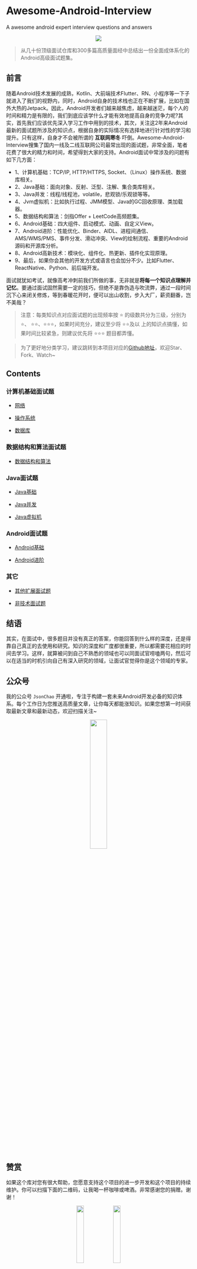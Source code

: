 # Awesome-Android-Interview
A awesome  android expert interview questions and answers
<div align="center">
<img src="https://user-images.githubusercontent.com/30379002/46050218-6f81cc80-c0f8-11e8-9304-ac77597e0e49.jpg">
</div>

> 从几十份顶级面试仓库和300多篇高质量面经中总结出一份全面成体系化的Android高级面试题集。


## 前言

随着Android技术发展的成熟，Kotlin、大前端技术Flutter、RN、小程序等一下子就进入了我们的视野内，同时，Android自身的技术栈也正在不断扩展，比如在国外大热的Jetpack。因此，Android开发者们越来越焦虑，越来越迷茫，每个人的时间和精力是有限的，我们到底应该学什么才能有效地提高自身的竞争力呢?其实，首先我们应该优先深入学习工作中用到的技术，其次，关注这2年来Android最新的面试题所涉及的知识点，根据自身的实际情况有选择地进行针对性的学习和提升。只有这样，自身才不会被所谓的 **互联网寒冬** 吓倒。Awesome-Android-Interview搜集了国内一线及二线互联网公司最常出现的面试题，非常全面，笔者花费了很大的精力和时间，希望得到大家的支持。Android面试中常涉及的问题有如下几方面：

- 1、计算机基础：TCP/IP, HTTP/HTTPS, Socket、（Linux）操作系统、数据库相关。
- 2、Java基础：面向对象、反射、泛型、注解、集合类库相关。
- 3、Java并发：线程/线程池，volatile，悲观锁/乐观锁等等。
- 4、Jvm虚拟机：比如执行过程、JMM模型、Java的GC回收原理、类加载器。
- 5、数据结构和算法：剑指Offer + LeetCode高频题集。
- 6、Android基础：四大组件、启动模式、动画、自定义View。
- 7、Android进阶：性能优化、Binder、AIDL、进程间通信、AMS/WMS/PMS、事件分发、滑动冲突、View的绘制流程、重要的Android源码和开源库分析。
- 8、Android高新技术：模块化、组件化、热更新、插件化实现原理。
- 9、最后，如果你会其他的开发方式或语言也会加分不少。比如Flutter、ReactNative、Python、前后端开发。


面试就犹如考试，就像高考冲刺前我们所做的事，无非就是**将每一个知识点理解并记忆**。要通过面试固然需要一定的技巧，但绝不是靠伪造与吹流弊，通过一段时间沉下心来闭关修炼，等到春暖花开时，便可以出山收割，步入大厂，薪资翻番，岂不美哉？

> 注意：每类知识点对应面试题的出现频率按  ⭐ 的级数共分为三级，分别为 ⭐、 ⭐⭐、⭐⭐⭐，如果时间充分，建议至少将 ⭐⭐及以  上的知识点搞懂，如果时间比较紧急，则建议优先将 ⭐⭐⭐ 题目都弄懂。

> 为了更好地分类学习，建议跳转到本项目对应的[Github地址](https://github.com/JsonChao/Awesome-Android-Interview)，欢迎Star、Fork、Watch~


## Contents

### 计算机基础面试题

* [网络](https://github.com/JsonChao/Awesome-Android-Interview/blob/master/%E8%AE%A1%E7%AE%97%E6%9C%BA%E5%9F%BA%E7%A1%80/%E7%BD%91%E7%BB%9C%E9%9D%A2%E8%AF%95%E9%A2%98.md)

* [操作系统](https://github.com/JsonChao/Awesome-Android-Interview/blob/master/%E8%AE%A1%E7%AE%97%E6%9C%BA%E5%9F%BA%E7%A1%80/%E6%93%8D%E4%BD%9C%E7%B3%BB%E7%BB%9F%E9%9D%A2%E8%AF%95%E9%A2%98.md)

* [数据库](https://github.com/JsonChao/Awesome-Android-Interview/blob/master/%E8%AE%A1%E7%AE%97%E6%9C%BA%E5%9F%BA%E7%A1%80/%E6%95%B0%E6%8D%AE%E5%BA%93%E9%9D%A2%E8%AF%95%E9%A2%98.md)


### 数据结构和算法面试题

* [数据结构和算法](https://github.com/JsonChao/Awesome-Android-Interview/blob/master/%E6%95%B0%E6%8D%AE%E7%BB%93%E6%9E%84%E5%92%8C%E7%AE%97%E6%B3%95/%E6%95%B0%E6%8D%AE%E7%BB%93%E6%9E%84%E4%B8%8E%E7%AE%97%E6%B3%95.md)


### Java面试题

* [Java基础](https://github.com/JsonChao/Awesome-Android-Interview/blob/master/Java%E7%9B%B8%E5%85%B3/Java%E5%9F%BA%E7%A1%80%E9%9D%A2%E8%AF%95%E9%A2%98.md)

* [Java并发](https://github.com/JsonChao/Awesome-Android-Interview/blob/master/Java%E7%9B%B8%E5%85%B3/Java%E5%B9%B6%E5%8F%91%E9%9D%A2%E8%AF%95%E9%A2%98.md)

* [Java虚拟机](https://github.com/JsonChao/Awesome-Android-Interview/blob/master/Java%E7%9B%B8%E5%85%B3/Java%E8%99%9A%E6%8B%9F%E6%9C%BA%E9%9D%A2%E8%AF%95%E9%A2%98.md)


### Android面试题

* [Android基础](https://github.com/JsonChao/Awesome-Android-Interview/blob/master/Android%E7%9B%B8%E5%85%B3/Android%E5%9F%BA%E7%A1%80%E9%9D%A2%E8%AF%95%E9%A2%98.md)

* [Android进阶](https://github.com/JsonChao/Awesome-Android-Interview/blob/master/Android%E7%9B%B8%E5%85%B3/Android%E9%AB%98%E7%BA%A7%E9%9D%A2%E8%AF%95%E9%A2%98.md)


### 其它

* [其他扩展面试题](https://github.com/JsonChao/Awesome-Android-Interview/blob/master/%E5%85%B6%E5%AE%83/%E5%85%B6%E5%AE%83%E6%89%A9%E5%B1%95%E9%9D%A2%E8%AF%95%E9%A2%98.md)

* [非技术面试题](https://github.com/JsonChao/Awesome-Android-Interview/blob/master/%E5%85%B6%E5%AE%83/%E9%9D%9E%E6%8A%80%E6%9C%AF%E9%9D%A2%E8%AF%95%E9%A2%98.md)


## 结语

其实，在面试中，很多题目并没有真正的答案，你能回答到什么样的深度，还是得靠自己真正的去使用和研究。知识的深度和广度都很重要，所以都需要花相应的时间去学习。这样，就算被问到自己不熟悉的领域也可以同面试官唠嗑两句，然后可以在适当的时机引向自己有深入研究的领域，让面试官觉得你是这个领域的专家。


## 公众号

我的公众号 `JsonChao` 开通啦，专注于构建一套未来Android开发必备的知识体系。每个工作日为您推送高质量文章，让你每天都能涨知识。如果您想第一时间获取最新文章和最新动态，欢迎扫描关注~

<div align="center">
<img src="https://p3-juejin.byteimg.com/tos-cn-i-k3u1fbpfcp/7da61f2739d34818be8a51a7afbbbb53~tplv-k3u1fbpfcp-watermark.image?" width=30%>
</div>


## 赞赏

如果这个库对您有很大帮助，您愿意支持这个项目的进一步开发和这个项目的持续维护。你可以扫描下面的二维码，让我喝一杯咖啡或啤酒。非常感谢您的捐赠。谢谢！

<div align="center">
<img src="https://raw.githubusercontent.com/JsonChao/Awesome-Android-Interview/master/screenshot/wexin_play.jpg" width=20%><img src="https://raw.githubusercontent.com/JsonChao/Awesome-Android-Interview/master/screenshot/Apaliy.jpg" width=20%>
</div>


----

## Contanct Me

###  ●  微信：

> 欢迎关注我的微信：`bcce5360`  

###  ●  微信群：

> **微信群如果不能扫码加入，麻烦大家想进微信群的朋友们，加我微信拉你进群。**

<div align="center">
<img src="https://raw.githubusercontent.com/JsonChao/Awesome-Android-Performance/master/screenshots/Awesome-WanAndroid2.jpeg" width=35%>
</div>
        

###  ●  QQ群：

> 2千人QQ群，**Awesome-Android学习交流群，QQ群号：959936182**， 欢迎大家加入~


### About me

- #### Email: [chao.qu521@gmail.com]()
- #### Blog: [https://jsonchao.github.io/](https://jsonchao.github.io/)
- #### 掘金: [https://juejin.im/user/5a3ba9375188252bca050ade](https://juejin.im/user/5a3ba9375188252bca050ade)
    
    
### License

Copyright 2018 JsonChao

Licensed under the Apache License, Version 2.0 (the "License");
you may not use this file except in compliance with the License.
You may obtain a copy of the License at

   http://www.apache.org/licenses/LICENSE-2.0

Unless required by applicable law or agreed to in writing, software
distributed under the License is distributed on an "AS IS" BASIS,
WITHOUT WARRANTIES OR CONDITIONS OF ANY KIND, either express or implied.
See the License for the specific language governing permissions and
limitations under the License.
